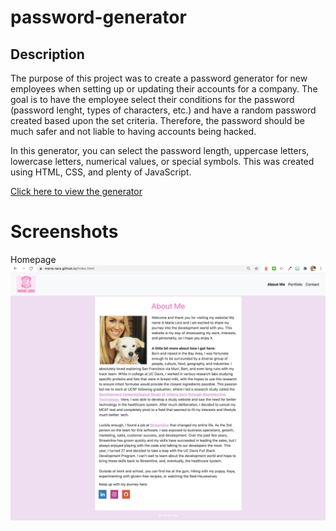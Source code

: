 # password-generator

## Description
The purpose of this project was to create a password generator for new employees when setting up or updating their accounts for a company. The goal is to have the employee select their conditions for the password (password lenght, types of characters, etc.) and have a random password created based upon the set criteria. Therefore, the password should be much safer and not liable to having accounts being hacked. 

In this generator, you can select the password length, uppercase letters, lowercase letters, numerical values, or special symbols. This was created using HTML, CSS, and plenty of JavaScript. 

[Click here to view the generator](https://maria-lara.github.io/password-generator/)

# Screenshots
Homepage ![screenshot of homepage](https://github.com/maria-lara/maria-lara.github.io/blob/main/assets/Screen%20Shot%202021-01-07%20at%206.24.49%20PM.png)
